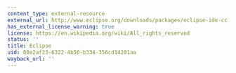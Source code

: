 ```yaml
---
content_type: external-resource
external_url: http://www.eclipse.org/downloads/packages/eclipse-ide-cc-developers/junosr1
has_external_license_warning: true
license: https://en.wikipedia.org/wiki/All_rights_reserved
status: ''
title: Eclipse
uid: 08e2af23-6322-4b50-b334-356cd14201aa
wayback_url: ''
---
```

